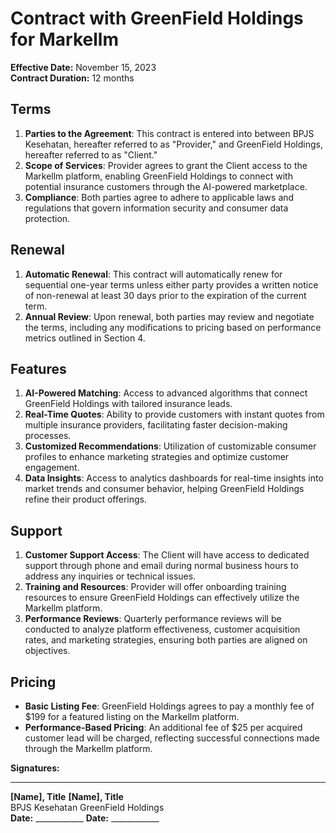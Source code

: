 # Contract with GreenField Holdings for Markellm

**Effective Date:** November 15, 2023  
**Contract Duration:** 12 months  

## Terms
1. **Parties to the Agreement**: This contract is entered into between BPJS Kesehatan, hereafter referred to as "Provider," and GreenField Holdings, hereafter referred to as "Client."
2. **Scope of Services**: Provider agrees to grant the Client access to the Markellm platform, enabling GreenField Holdings to connect with potential insurance customers through the AI-powered marketplace.
3. **Compliance**: Both parties agree to adhere to applicable laws and regulations that govern information security and consumer data protection.

## Renewal
1. **Automatic Renewal**: This contract will automatically renew for sequential one-year terms unless either party provides a written notice of non-renewal at least 30 days prior to the expiration of the current term.
2. **Annual Review**: Upon renewal, both parties may review and negotiate the terms, including any modifications to pricing based on performance metrics outlined in Section 4.

## Features
1. **AI-Powered Matching**: Access to advanced algorithms that connect GreenField Holdings with tailored insurance leads.
2. **Real-Time Quotes**: Ability to provide customers with instant quotes from multiple insurance providers, facilitating faster decision-making processes.
3. **Customized Recommendations**: Utilization of customizable consumer profiles to enhance marketing strategies and optimize customer engagement.
4. **Data Insights**: Access to analytics dashboards for real-time insights into market trends and consumer behavior, helping GreenField Holdings refine their product offerings.

## Support
1. **Customer Support Access**: The Client will have access to dedicated support through phone and email during normal business hours to address any inquiries or technical issues.
2. **Training and Resources**: Provider will offer onboarding training resources to ensure GreenField Holdings can effectively utilize the Markellm platform.
3. **Performance Reviews**: Quarterly performance reviews will be conducted to analyze platform effectiveness, customer acquisition rates, and marketing strategies, ensuring both parties are aligned on objectives.

## Pricing
- **Basic Listing Fee**: GreenField Holdings agrees to pay a monthly fee of $199 for a featured listing on the Markellm platform.
- **Performance-Based Pricing**: An additional fee of $25 per acquired customer lead will be charged, reflecting successful connections made through the Markellm platform.

**Signatures:**  
_________________________                           _________________________  
**[Name], Title**                                   **[Name], Title**  
BPJS Kesehatan                                           GreenField Holdings  
**Date:** ____________                             **Date:** ____________